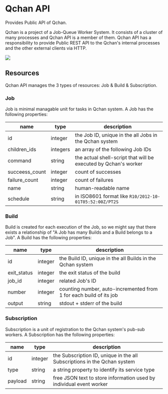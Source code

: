 # Qchan API
Provides Public API of Qchan.

Qchan is a project of a Job-Queue Worker System.
It consists of a cluster of many processes and Qchan API is a member of them.
Qchan API has a responsibility to provide Public REST API
to the Qchan's internal processes and the other external clients via HTTP.

![](https://a248.e.akamai.net/camo.github.com/607c2ec126e02bdf43dc55436e1e14e780869e69/687474703a2f2f646c2e64726f70626f7875736572636f6e74656e742e636f6d2f2f752f353937383836392f696d6167652f32303133313231315f3034333135372e706e67)

## Resources
Qchan API manages the 3 types of resources: Job & Build & Subscription.

### Job
Job is minimal managable unit for tasks in Qchan system.
A Job has the following properties:

| name           | type     | description                                                     |
| ----           | ----     | ----                                                            |
| id             | integer  | the Job ID, unique in the all Jobs in the Qchan system          |
| children_ids   | integers | an array of the following Job IDs                               |
| command        | string   | the actual shell-script that will be executed by Qchan's worker |
| succeess_count | integer  | count of successes                                              |
| failure_count  | integer  | count of failures                                               |
| name           | string   | human-readable name                                             |
| schedule       | string   | in ISO8601 format like `R10/2012-10-01T05:52:00Z/PT2S`          |

### Build
Build is created for each execution of the Job,
so we might say that there exists a relationship of "A Job has many Builds and a Build belongs to a Job".
A Build has the following properties:

| name        | type    | description                                                        |
| ----        | ----    | ----                                                               |
| id          | integer | the Build ID, unique in the all Builds in the Qchan system         |
| exit_status | integer | the exit status of the build                                       |
| job_id      | integer | related Job's ID                                                   |
| number      | integer | counting number, auto-incremented from 1 for each build of its job |
| output      | string  | stdout + stderr of the build                                       |

### Subscription
Subscription is a unit of registration to the Qchan system's pub-sub workers.
A Subscription has the following properties:

| name    | type    | description                                                              |
| ----    | ----    | ----                                                                     |
| id      | integer | the Subscription ID, unique in the all Subscriptions in the Qchan system |
| type    | string  | a string property to identify its service type                           |
| payload | string  | free JSON text to store information used by individual event worker      |
